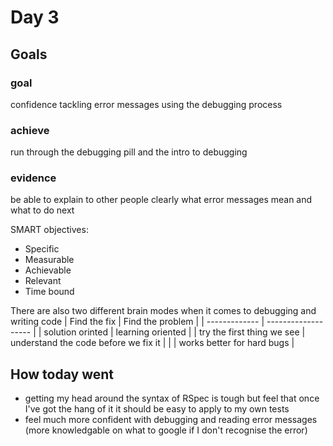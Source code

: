 # Day 3

## Goals 
### goal 
confidence tackling error messages using the  debugging process
### achieve 
run through the debugging pill and the intro to debugging
### evidence 
be able to explain to other people clearly what error messages mean and what to do next

SMART objectives:
- Specific
- Measurable
- Achievable 
- Relevant
- Time bound

There are also two different brain modes when it comes to debugging and writing code
| Find the fix | Find the problem | 
| ------------- | ------------------- |
| solution orinted | learning oriented | 
| try the first thing we see | understand the code before we fix it | 
|     | works better for hard bugs |

## How today went
- getting my head around the syntax of RSpec is tough but feel that once I've got the hang of it it should be easy to apply to my own tests
- feel much more confident with debugging and reading error messages (more knowledgable on what to google if I don't recognise the error)
